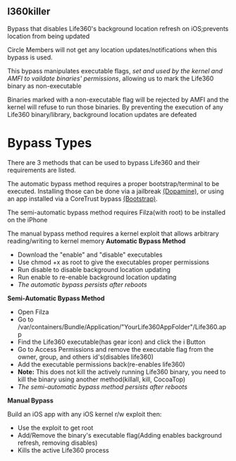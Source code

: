 ## l360killer

Bypass that disables Life360's background location refresh on iOS;prevents location from being updated 

Circle Members will not get any location updates/notifications when this bypass is used.

This bypass manipulates executable flags, _set and used by the kernel and AMFI to vaildate binaries' permissions_, allowing us to mark the Life360 binary as non-executable

Binaries marked with a non-executable flag will be rejected by AMFI and the kernel will refuse to run those binaries. By preventing the execution of any Life360 binary/library, background location updates are defeated

# Bypass Types

There are 3 methods that can be used to bypass Life360 and their requirements are listed.

The automatic bypass method requires a proper bootstrap/terminal to be executed. Installing those can be done via a jailbreak [(Dopamine)](https://github.com/opa334/Dopamine), or using an app installed via a CoreTrust bypass [(Bootstrap)](https://github.com/RootHide/Bootstrap).

The semi-automatic bypass method requires Filza(with root) to be installed on the iPhone

The manual bypass method requires a kernel exploit that allows arbitrary reading/writing to kernel memory
**Automatic Bypass Method**

- Download the "enable" and "disable" executables
- Use chmod +x as root to give the executables proper permissions
- Run disable to disable background location updating
- Run enable to re-enable background location updating
- _The automatic bypass persists after reboots_


**Semi-Automatic Bypass Method**

- Open Filza
- Go to /var/containers/Bundle/Application/"YourLife360AppFolder"/Life360.app
- Find the Life360 executable(has gear icon) and click the i Button
- Go to Access Permissions and remove the executable flag from the owner, group, and others id's(disables life360)
- Add the executable permissions back(re-enables life360)
- **Note:** This does not kill the actively running Life360 binary, you need to kill the binary using another method(killall, kill, CocoaTop)
- _The semi-automatic bypass method persists after reboots_

**Manual Bypass**

Build an iOS app with any iOS kernel r/w exploit then:

- Use the exploit to get root
- Add/Remove the binary's executable flag(Adding enables background refresh, removing disables)
- Kills the active Life360 process 
  

